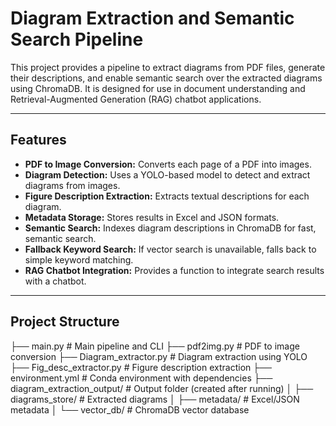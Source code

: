 # Diagram Extraction and Semantic Search Pipeline

This project provides a pipeline to extract diagrams from PDF files, generate their descriptions, and enable semantic search over the extracted diagrams using ChromaDB. It is designed for use in document understanding and Retrieval-Augmented Generation (RAG) chatbot applications.

---

## Features

- **PDF to Image Conversion:** Converts each page of a PDF into images.
- **Diagram Detection:** Uses a YOLO-based model to detect and extract diagrams from images.
- **Figure Description Extraction:** Extracts textual descriptions for each diagram.
- **Metadata Storage:** Stores results in Excel and JSON formats.
- **Semantic Search:** Indexes diagram descriptions in ChromaDB for fast, semantic search.
- **Fallback Keyword Search:** If vector search is unavailable, falls back to simple keyword matching.
- **RAG Chatbot Integration:** Provides a function to integrate search results with a chatbot.

---

## Project Structure

├── main.py # Main pipeline and CLI
├── pdf2img.py # PDF to image conversion
├── Diagram_extractor.py # Diagram extraction using YOLO
├── Fig_desc_extractor.py # Figure description extraction
├── environment.yml # Conda environment with dependencies
├── diagram_extraction_output/ # Output folder (created after running)
│ ├── diagrams_store/ # Extracted diagrams
│ ├── metadata/ # Excel/JSON metadata
│ └── vector_db/ # ChromaDB vector database

